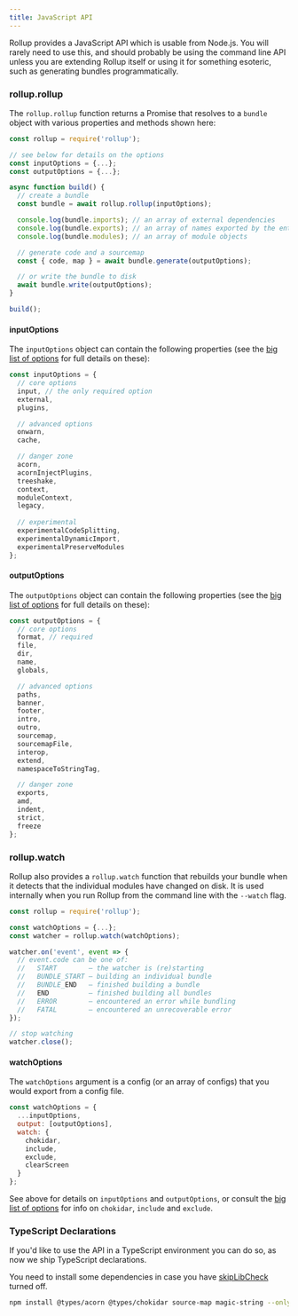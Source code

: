 ```yaml
---
title: JavaScript API
---
```


Rollup provides a JavaScript API which is usable from Node.js. You will rarely need to use this, and should probably be using the command line API unless you are extending Rollup itself or using it for something esoteric, such as generating bundles programmatically.

### rollup.rollup

The `rollup.rollup` function returns a Promise that resolves to a `bundle` object with various properties and methods shown here:

```javascript
const rollup = require('rollup');

// see below for details on the options
const inputOptions = {...};
const outputOptions = {...};

async function build() {
  // create a bundle
  const bundle = await rollup.rollup(inputOptions);

  console.log(bundle.imports); // an array of external dependencies
  console.log(bundle.exports); // an array of names exported by the entry point
  console.log(bundle.modules); // an array of module objects

  // generate code and a sourcemap
  const { code, map } = await bundle.generate(outputOptions);

  // or write the bundle to disk
  await bundle.write(outputOptions);
}

build();
```


#### inputOptions

The `inputOptions` object can contain the following properties (see the [big list of options](#big-list-of-options) for full details on these):

```js
const inputOptions = {
  // core options
  input, // the only required option
  external,
  plugins,

  // advanced options
  onwarn,
  cache,

  // danger zone
  acorn,
  acornInjectPlugins,
  treeshake,
  context,
  moduleContext,
  legacy,
          
  // experimental
  experimentalCodeSplitting,
  experimentalDynamicImport,
  experimentalPreserveModules
};
```


#### outputOptions

The `outputOptions` object can contain the following properties (see the [big list of options](#big-list-of-options) for full details on these):

```js
const outputOptions = {
  // core options
  format, // required
  file,
  dir,
  name,
  globals,

  // advanced options
  paths,
  banner,
  footer,
  intro,
  outro,
  sourcemap,
  sourcemapFile,
  interop,
  extend,
  namespaceToStringTag,

  // danger zone
  exports,
  amd,
  indent,
  strict,
  freeze
};
```


### rollup.watch

Rollup also provides a `rollup.watch` function that rebuilds your bundle when it detects that the individual modules have changed on disk. It is used internally when you run Rollup from the command line with the `--watch` flag.

```js
const rollup = require('rollup');

const watchOptions = {...};
const watcher = rollup.watch(watchOptions);

watcher.on('event', event => {
  // event.code can be one of:
  //   START        — the watcher is (re)starting
  //   BUNDLE_START — building an individual bundle
  //   BUNDLE_END   — finished building a bundle
  //   END          — finished building all bundles
  //   ERROR        — encountered an error while bundling
  //   FATAL        — encountered an unrecoverable error
});

// stop watching
watcher.close();
```

#### watchOptions

The `watchOptions` argument is a config (or an array of configs) that you would export from a config file.

```js
const watchOptions = {
  ...inputOptions,
  output: [outputOptions],
  watch: {
    chokidar,
    include,
    exclude,
    clearScreen
  }
};
```

See above for details on `inputOptions` and `outputOptions`, or consult the [big list of options](#big-list-of-options) for info on `chokidar`, `include` and `exclude`.


### TypeScript Declarations

If you'd like to use the API in a TypeScript environment you can do so, as now we ship TypeScript declarations.

You need to install some dependencies in case you have [skipLibCheck](https://www.typescriptlang.org/docs/handbook/compiler-options.html) turned off.

```bash
npm install @types/acorn @types/chokidar source-map magic-string --only=dev
```
